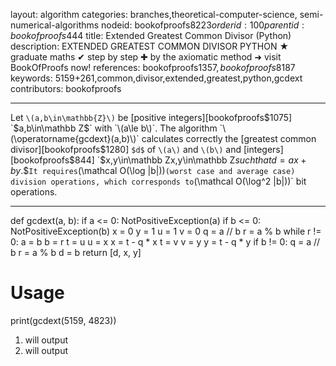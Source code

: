 layout: algorithm
categories: branches,theoretical-computer-science, semi-numerical-algorithms
nodeid: bookofproofs$8223
orderid: 100
parentid: bookofproofs$444
title: Extended Greatest Common Divisor (Python)
description: EXTENDED GREATEST COMMON DIVISOR PYTHON ★ graduate maths ✔ step by step ✚ by the axiomatic method ➜ visit BookOfProofs now!
references: bookofproofs$1357,bookofproofs$8187
keywords: 5159+261,common,divisor,extended,greatest,python,gcdext
contributors: bookofproofs

---
Let `\(a,b\in\mathbb{Z}\)` be [positive integers][bookofproofs$1075] `$a,b\in\mathbb Z$` with `\(a\le b\)`. The algorithm `\(\operatorname{gcdext}(a,b)\)` calculates correctly the [greatest common divisor][bookofproofs$1280] `$d$` of `\(a\)` and `\(b\)` and [integers][bookofproofs$844] `$x,y\in\mathbb Z$`  `$x,y\in\mathbb Z$` such that `$$d=ax+by.$$` It requires `\(\mathcal O(\log |b|)\)` (worst case and average case) division operations, which corresponds to `\(\mathcal O(\log^2 |b|)\)` bit operations.

---

def gcdext(a, b):
    if a <= 0:
        NotPositiveException(a)
    if b <= 0:
        NotPositiveException(b)
    x = 0
    y = 1
    u = 1
    v = 0
    q = a // b
    r = a % b
    while r != 0:
        a = b
        b = r
        t = u
        u = x
        x = t - q * x
        t = v
        v = y
        y = t - q * y
        if b != 0:
            q = a // b
            r = a % b
    d = b
    return [d, x, y]

# Usage
print(gcdext(5159, 4823))


1. will output
1. will output
